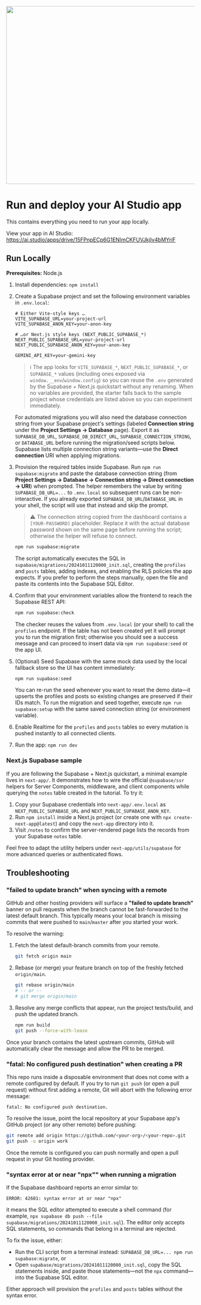 <div align="center">
<img width="1200" height="475" alt="GHBanner" src="https://github.com/user-attachments/assets/0aa67016-6eaf-458a-adb2-6e31a0763ed6" />
</div>

# Run and deploy your AI Studio app

This contains everything you need to run your app locally.

View your app in AI Studio: https://ai.studio/apps/drive/15FPnpECp6G1ENImCKFUVJkjIv4bMYriF

## Run Locally

**Prerequisites:**  Node.js


1. Install dependencies: `npm install`
2. Create a Supabase project and set the following environment variables in `.env.local`:

   ```
   # Either Vite-style keys …
   VITE_SUPABASE_URL=your-project-url
   VITE_SUPABASE_ANON_KEY=your-anon-key

   # …or Next.js style keys (NEXT_PUBLIC_SUPABASE_*)
   NEXT_PUBLIC_SUPABASE_URL=your-project-url
   NEXT_PUBLIC_SUPABASE_ANON_KEY=your-anon-key

   GEMINI_API_KEY=your-gemini-key
   ```

   > ℹ️ The app looks for `VITE_SUPABASE_*`, `NEXT_PUBLIC_SUPABASE_*`, or `SUPABASE_*` values (including ones exposed via `window.__env`/`window.config`) so you can reuse the `.env` generated by the Supabase + Next.js quickstart without any renaming. When no variables are provided, the starter falls back to the sample project whose credentials are listed above so you can experiment immediately.

   For automated migrations you will also need the database connection string
   from your Supabase project's settings (labeled **Connection string** under
   the **Project Settings → Database** page). Export it as `SUPABASE_DB_URL`,
   `SUPABASE_DB_DIRECT_URL`, `SUPABASE_CONNECTION_STRING`, or `DATABASE_URL`
   before running the migration/seed scripts below. Supabase lists multiple
   connection string variants—use the **Direct connection** URI when applying
   migrations.

3. Provision the required tables inside Supabase. Run `npm run
   supabase:migrate` and paste the database connection string (from **Project
   Settings → Database → Connection string → Direct connection → URI**) when
   prompted. The helper remembers the value by writing `SUPABASE_DB_URL=...` to `.env.local` so
   subsequent runs can be non-interactive. If you already exported
   `SUPABASE_DB_URL`/`DATABASE_URL` in your shell, the script will use that
   instead and skip the prompt.

   > ⚠️ The connection string copied from the dashboard contains a
   > `[YOUR-PASSWORD]` placeholder. Replace it with the actual database password
   > shown on the same page before running the script; otherwise the helper will
   > refuse to connect.

   ```bash
   npm run supabase:migrate
   ```

   The script automatically executes the SQL in
   `supabase/migrations/20241011120000_init.sql`, creating the `profiles` and
   `posts` tables, adding indexes, and enabling the RLS policies the app
   expects. If you prefer to perform the steps manually, open the file and
   paste its contents into the Supabase SQL Editor.

4. Confirm that your environment variables allow the frontend to reach the
   Supabase REST API:

   ```bash
   npm run supabase:check
   ```

   The checker reuses the values from `.env.local` (or your shell) to call the
   `profiles` endpoint. If the table has not been created yet it will prompt you
   to run the migration first; otherwise you should see a success message and
   can proceed to insert data via `npm run supabase:seed` or the app UI.

5. (Optional) Seed Supabase with the same mock data used by the local fallback
   store so the UI has content immediately:

   ```bash
   npm run supabase:seed
   ```

   You can re-run the seed whenever you want to reset the demo data—it upserts
   the profiles and posts so existing changes are preserved if their IDs match.
   To run the migration and seed together, execute `npm run supabase:setup` with
   the same saved connection string (or environment variable).

6. Enable Realtime for the `profiles` and `posts` tables so every mutation is
   pushed instantly to all connected clients.

7. Run the app: `npm run dev`

### Next.js Supabase sample

If you are following the Supabase + Next.js quickstart, a minimal example lives in
`next-app/`. It demonstrates how to wire the official `@supabase/ssr` helpers for
Server Components, middleware, and client components while querying the `notes`
table created in the tutorial. To try it:

1. Copy your Supabase credentials into `next-app/.env.local` as
   `NEXT_PUBLIC_SUPABASE_URL` and `NEXT_PUBLIC_SUPABASE_ANON_KEY`.
2. Run `npm install` inside a Next.js project (or create one with
   `npx create-next-app@latest`) and copy the `next-app` directory into it.
3. Visit `/notes` to confirm the server-rendered page lists the records from your
   Supabase `notes` table.

Feel free to adapt the utility helpers under `next-app/utils/supabase` for more
advanced queries or authenticated flows.

## Troubleshooting

### "failed to update branch" when syncing with a remote

GitHub and other hosting providers will surface a **"failed to update branch"**
banner on pull requests when the branch cannot be fast-forwarded to the latest
default branch. This typically means your local branch is missing commits that
were pushed to `main`/`master` after you started your work.

To resolve the warning:

1. Fetch the latest default-branch commits from your remote.

   ```bash
   git fetch origin main
   ```

2. Rebase (or merge) your feature branch on top of the freshly fetched
   `origin/main`.

   ```bash
   git rebase origin/main
   # -- or --
   # git merge origin/main
   ```

3. Resolve any merge conflicts that appear, run the project tests/build, and
   push the updated branch.

   ```bash
   npm run build
   git push --force-with-lease
   ```

Once your branch contains the latest upstream commits, GitHub will automatically
clear the message and allow the PR to be merged.

### "fatal: No configured push destination" when creating a PR

This repo runs inside a disposable environment that does not come with a remote
configured by default. If you try to run `git push` (or open a pull request)
without first adding a remote, Git will abort with the following error message:

```
fatal: No configured push destination.
```

To resolve the issue, point the local repository at your Supabase app's GitHub
project (or any other remote) before pushing:

```bash
git remote add origin https://github.com/<your-org>/<your-repo>.git
git push -u origin work
```

Once the remote is configured you can push normally and open a pull request in
your Git hosting provider.

### "syntax error at or near \"npx\"" when running a migration

If the Supabase dashboard reports an error similar to:

```
ERROR: 42601: syntax error at or near "npx"
```

it means the SQL editor attempted to execute a shell command (for example,
`npx supabase db push --file supabase/migrations/20241011120000_init.sql`). The
editor only accepts SQL statements, so commands that belong in a terminal are
rejected.

To fix the issue, either:

- Run the CLI script from a terminal instead: `SUPABASE_DB_URL=... npm run
  supabase:migrate`, or
- Open `supabase/migrations/20241011120000_init.sql`, copy the SQL statements
  inside, and paste those statements—not the `npx` command—into the Supabase SQL
  editor.

Either approach will provision the `profiles` and `posts` tables without the
syntax error.
